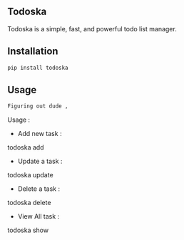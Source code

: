 ## Todoska

Todoska is a simple, fast, and powerful todo list manager.


## Installation

```python
pip install todoska
```


## Usage

```python
Figuring out dude ,
```


Usage :

- Add new task :

todoska add <task-name>

- Update a task :

todoska update <task-id> <task-name>

- Delete a task :

todoska delete <task-id>

- View All task :

todoska show


